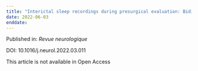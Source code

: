 ```yaml
---
title: "Interictal sleep recordings during presurgical evaluation: Bidirectional perspectives on sleep related network functioning."
date: 2022-06-03
enddate:
---
```


Published in: *Revue neurologique*

DOI: 10.1016/j.neurol.2022.03.011

This article is not available in Open Access


